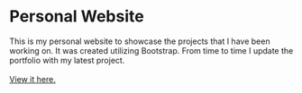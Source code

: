 # Personal Website

This is my personal website to showcase the projects that I have been working on. It was created utilizing Bootstrap. From time to time I update the portfolio with my latest project. <br><br>
<a href='https://ricardothedev.me/index.html'>View it here.</a>

